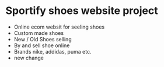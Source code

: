 # Sportify shoes website project
- Online ecom websit for seeling shoes
- Custom made shoes
- New / Old Shoes selling
- By and sell shoe online
- Brands nike, addidas, puma etc.
- new change
